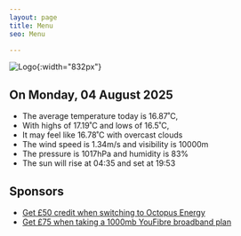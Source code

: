 ```yaml
---
layout: page
title: Menu
seo: Menu

---
```


![Logo](/images/logo.jpg){:width="832px"}

<!-- weather_marker starts -->
## On Monday, 04 August 2025

- The average temperature today is 16.87˚C,
- With highs of 17.19˚C and lows of 16.5˚C,
- It may feel like 16.78˚C with overcast clouds
- The wind speed is 1.34m/s and visibility is 10000m
- The pressure is 1017hPa and humidity is 83%
- The sun will rise at 04:35 and set at 19:53

<!-- weather_marker ends -->

## Sponsors

- [Get £50 credit when switching to Octopus Energy](https://bit.ly/3oD1nnS)
- [Get £75 when taking a 1000mb YouFibre broadband plan](https://aklam.io/91zWhU?)
